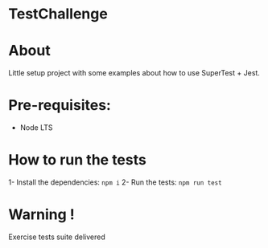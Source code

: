 # TestChallenge

# About

Little setup project with some examples about how to use SuperTest + Jest.

# Pre-requisites:

- Node LTS

# How to run the tests

1- Install the dependencies: `npm i`
2- Run the tests: `npm run test`

# Warning !

Exercise tests suite delivered
